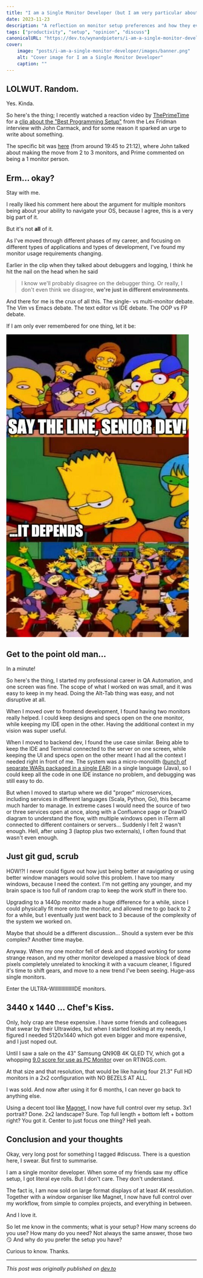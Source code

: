 ```yaml
---
title: "I am a Single Monitor Developer (but I am very particular about that monitor)"
date: 2023-11-23
description: "A reflection on monitor setup preferences and how they evolve with different development roles and project complexities"
tags: ["productivity", "setup", "opinion", "discuss"]
canonicalURL: "https://dev.to/wynandpieters/i-am-a-single-monitor-developer-but-i-am-very-particular-about-that-monitor-1ggg"
cover:
    image: "posts/i-am-a-single-monitor-developer/images/banner.png"
    alt: "Cover image for I am a Single Monitor Developer"
    caption: ""
---
```


## LOLWUT. Random.

Yes. Kinda.

So here's the thing; I recently watched a reaction video by [ThePrimeTime](https://www.youtube.com/@ThePrimeTimeagen) for a [clip about the "Best Programming Setup"](https://www.youtube.com/watch?v=tzr7hRXcwkw&t=0s) from the Lex Fridman interview with John Carmack, and for some reason it sparked an urge to write about something.

The specific bit was [here](https://youtu.be/qFnHWMxlOBc?t=1185) (from around 19:45 to 21:12), where John talked about making the move from 2 to 3 monitors, and Prime commented on being a 1 monitor person.

## Erm... okay?

Stay with me.

I really liked his comment here about the argument for multiple monitors being about your ability to navigate your OS, because I agree, this is a very big part of it.

But it's not **all** of it.

As I've moved through different phases of my career, and focusing on different types of applications and types of development, I've found my monitor usage requirements changing.

Earlier in the clip when they talked about debuggers and logging, I think he hit the nail on the head when he said 

> I know we'll probably disagree on the debugger thing. Or really, I don't even think we disagree, **we're just in different environments**.

And there for me is the crux of all this. The single- vs multi-monitor debate. The Vim vs Emacs debate. The text editor vs IDE debate. The OOP vs FP debate.

If I am only ever remembered for one thing, let it be:

![Say the Line Bart meme with context of senior developer saying "It Depends"](images/bart-say-line.jpeg)

## Get to the point old man...

In a minute!

So here's the thing, I started my professional career in QA Automation, and one screen was fine. The scope of what I worked on was small, and it was easy to keep in my head. Doing the Alt-Tab thing was easy, and not disruptive at all.

When I moved over to frontend development, I found having two monitors really helped. I could keep designs and specs open on the one monitor, while keeping my IDE open in the other. Having the additional context in my vision was super useful.

When I moved to backend dev, I found the use case similar. Being able to keep the IDE and Terminal connected to the server on one screen, while keeping the UI and specs open on the other meant I had all the context I needed right in front of me. The system was a micro-monolith ([bunch of separate WARs packaged in a single EAR](https://www.baeldung.com/war-vs-ear-files)) in a single language (Java), so I could keep all the code in one IDE instance no problem, and debugging was still easy to do.

But when I moved to startup where we did "proper" microservices, including services in different languages (Scala, Python, Go), this became much harder to manage. In extreme cases I would need the source of two or three services open at once, along with a Confluence page or DrawIO diagram to understand the flow, with multiple windows open in iTerm all connected to different containers or servers... Suddenly I felt 2 wasn't enough. Hell, after using 3 (laptop plus two externals), I often found that wasn't even enough.

## Just git gud, scrub

HOW!?! I never could figure out how just being better at navigating or using better window managers would solve this problem. I have too many windows, because I need the context. I'm not getting any younger, and my brain space is too full of random crap to keep the work stuff in there too. 

Upgrading to a 1440p monitor made a huge difference for a while, since I could physically fit more onto the monitor, and allowed me to go back to 2 for a while, but I eventually just went back to 3 because of the complexity of the system we worked on.

Maybe that should be a different discussion... Should a system ever be _this_ complex? Another time maybe.

Anyway. When my one monitor fell of desk and stopped working for some strange reason, and my other monitor developed a massive block of dead pixels completely unrelated to knocking it with a vacuum cleaner, I figured it's time to shift gears, and move to a new trend I've been seeing. Huge-ass single monitors.

Enter the ULTRA-WIIIIIIIIIIIIIIDE monitors.

## 3440 x 1440 ... Chef's Kiss.

Only, holy crap are these expensive. I have some friends and colleagues that swear by their Ultrawides, but when I started looking at my needs, I figured I needed 5120x1440 which got even bigger and more expensive, and I just noped out.

Until I saw a sale on the 43" Samsung QN90B 4K QLED TV, which got a whopping [9.0 score for use as PC Monitor](https://www.rtings.com/tv/reviews/samsung/qn90b-qled) over on RTINGS.com.

At that size and that resolution, that would be like having four 21.3" Full HD monitors in a 2x2 configuration with NO BEZELS AT ALL.

I was sold. And now after using it for 6 months, I can never go back to anything else.

Using a decent tool like [Magnet](https://apps.apple.com/us/app/magnet/id441258766?mt=12), I now have full control over my setup. 3x1 portrait? Done. 2x2 landscape? Sure. Top full length + bottom left + bottom right? You got it. Center to just focus one thing? Hell yeah.

## Conclusion and your thoughts

Okay, very long post for something I tagged #discuss. There is a question here, I swear. But first to summarise.

I am a single monitor developer. When some of my friends saw my office setup, I got literal eye rolls. But I don't care. They don't understand.

The fact is, I am now sold on large format displays of at least 4K resolution. Together with a window organiser like Magnet, I now have full control over my workflow, from simple to complex projects, and everything in between.

And I love it.

So let me know in the comments; what is your setup? How many screens do you use? How many do you need? Not always the same answer, those two 😏 And why do you prefer the setup you have?

Curious to know. Thanks.

---
*This post was originally published on [dev.to](https://dev.to/wynandpieters/i-am-a-single-monitor-developer-but-i-am-very-particular-about-that-monitor-1ggg)* 